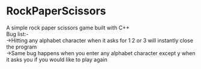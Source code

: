 # RockPaperScissors
A simple rock paper scissors game built with C++</br>
Bug list:-</br>
->Hitting any alphabet character when it asks for 1 2 or 3  will instantly close the program</br>
->Same bug happens when you enter any alphabet character except y when it asks you if you would like to play again</br>

